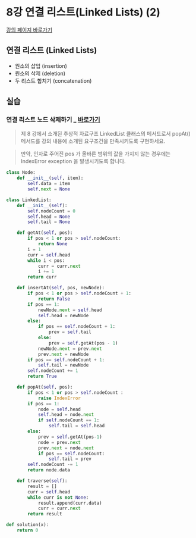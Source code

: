 # 8강 연결 리스트(Linked Lists) (2)

[강의 페이지 바로가기](https://school.programmers.co.kr/learn/courses/57/lessons/13852)

## 연결 리스트 (Linked Lists)

- 원소의 삽입 (insertion)
- 원소의 삭제 (deletion)
- 두 리스트 합치기 (concatenation)

## 실습

### 연결 리스트 노드 삭제하기 \_ [바로가기](https://school.programmers.co.kr/learn/courses/57/lessons/13780)

> 제 8 강에서 소개된 추상적 자료구조 LinkedList 클래스의 메서드로서 popAt() 메서드를 강의 내용에 소개된 요구조건을 만족시키도록 구현하세요.

> 만약, 인자로 주어진 pos 가 올바른 범위의 값을 가지지 않는 경우에는  
> IndexError exception 을 발생시키도록 합니다.

```python
class Node:
    def __init__(self, item):
        self.data = item
        self.next = None

class LinkedList:
    def __init__(self):
        self.nodeCount = 0
        self.head = None
        self.tail = None

    def getAt(self, pos):
        if pos < 1 or pos > self.nodeCount:
            return None
        i = 1
        curr = self.head
        while i < pos:
            curr = curr.next
            i += 1
        return curr

    def insertAt(self, pos, newNode):
        if pos < 1 or pos > self.nodeCount + 1:
            return False
        if pos == 1:
            newNode.next = self.head
            self.head = newNode
        else:
            if pos == self.nodeCount + 1:
                prev = self.tail
            else:
                prev = self.getAt(pos - 1)
            newNode.next = prev.next
            prev.next = newNode
        if pos == self.nodeCount + 1:
            self.tail = newNode
        self.nodeCount += 1
        return True

    def popAt(self, pos):
        if pos < 1 or pos > self.nodeCount :
            raise IndexError
        if pos == 1:
            node = self.head
            self.head = node.next
            if self.nodeCount == 1:
                self.tail = self.head
        else:
            prev = self.getAt(pos-1)
            node = prev.next
            prev.next = node.next
            if pos == self.nodeCount:
                self.tail = prev
        self.nodeCount -= 1
        return node.data

    def traverse(self):
        result = []
        curr = self.head
        while curr is not None:
            result.append(curr.data)
            curr = curr.next
        return result

def solution(x):
    return 0
```
